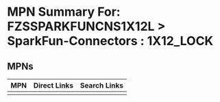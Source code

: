



# MPN Summary For: FZSSPARKFUNCNS1X12L > SparkFun-Connectors : 1X12_LOCK

## MPNs
  

|MPN|Direct Links|Search Links|
| :--- | :--- | :--- |
||||

